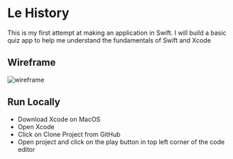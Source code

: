 # Le History

This is my first attempt at making an application in Swift. I will build a basic quiz app to help me understand the fundamentals of Swift and Xcode

## Wireframe

![wireframe](https://github.com/rhettb253/le-history/blob/main/Le%20History/Assets.xcassets/quizWireframe.imageset/quizWireframe.png)

## Run Locally

- Download Xcode on MacOS
- Open Xcode
- Click on Clone Project from GitHub
- Open project and click on the play button in top left corner of the code editor
